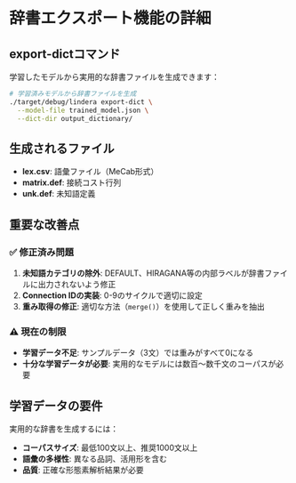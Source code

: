 # 辞書エクスポート機能の詳細

## export-dictコマンド

学習したモデルから実用的な辞書ファイルを生成できます：

```bash
# 学習済みモデルから辞書ファイルを生成
./target/debug/lindera export-dict \
  --model-file trained_model.json \
  --dict-dir output_dictionary/
```

## 生成されるファイル

- **lex.csv**: 語彙ファイル（MeCab形式）
- **matrix.def**: 接続コスト行列
- **unk.def**: 未知語定義

## 重要な改善点

### ✅ 修正済み問題

1. **未知語カテゴリの除外**: DEFAULT、HIRAGANA等の内部ラベルが辞書ファイルに出力されないよう修正
2. **Connection IDの実装**: 0-9のサイクルで適切に設定
3. **重み取得の修正**: 適切な方法（`merge()`）を使用して正しく重みを抽出

### ⚠️ 現在の制限

- **学習データ不足**: サンプルデータ（3文）では重みがすべて0になる
- **十分な学習データが必要**: 実用的なモデルには数百～数千文のコーパスが必要

## 学習データの要件

実用的な辞書を生成するには：

- **コーパスサイズ**: 最低100文以上、推奨1000文以上
- **語彙の多様性**: 異なる品詞、活用形を含む
- **品質**: 正確な形態素解析結果が必要
